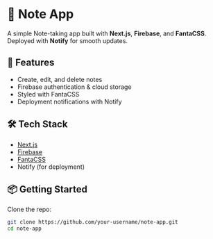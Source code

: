 # 📝 Note App

A simple Note-taking app built with **Next.js**, **Firebase**, and **FantaCSS**.  
Deployed with **Notify** for smooth updates.

## 🚀 Features
- Create, edit, and delete notes
- Firebase authentication & cloud storage
- Styled with FantaCSS
- Deployment notifications with Notify

## 🛠 Tech Stack
- [Next.js](https://nextjs.org/)
- [Firebase](https://firebase.google.com/)
- [FantaCSS](https://fantacss.dev)
- Notify (for deployment)

## 📦 Getting Started

Clone the repo:
```bash
git clone https://github.com/your-username/note-app.git
cd note-app
